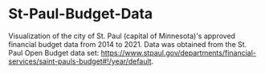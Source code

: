 # St-Paul-Budget-Data
Visualization of the city of St. Paul (capital of Minnesota)'s approved financial budget data from 2014 to 2021. Data was obtained from the St. Paul Open Budget data set: https://www.stpaul.gov/departments/financial-services/saint-pauls-budget#!/year/default.
